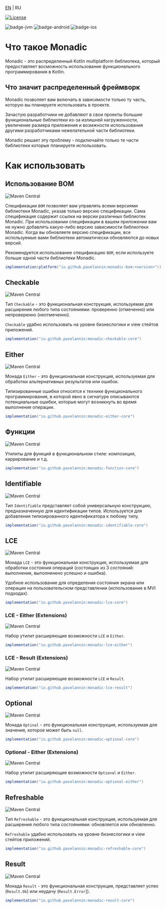[EN](README.md) | RU

[![License](https://img.shields.io/badge/License-Apache%202.0-blue.svg)](https://opensource.org/licenses/Apache-2.0)

![badge-jvm](http://img.shields.io/badge/platform-jvm-DB413D.svg?style=flat)
![badge-android](http://img.shields.io/badge/platform-android-6EDB8D.svg?style=flat)
![badge-ios](http://img.shields.io/badge/platform-ios-lightgray?style=flat)

# Что такое Monadic
Monadic - это распределенный Kotlin multiplatform библиотека, который предоставляет восможность использование 
функционального программирования в Kotlin.

## Что значит распределенный фреймворк
Monadic позволяет вам включать в зависимости только ту часть, которую вы планируете использовать в проекте.

Зачастую разработчики не добавляют в свои проекты большие функциональные библиотеки из-за излишней нагруженности, 
увеличение размера приложения и возмжности использования другими разработчиками нежелательной части библиотеки.

Monadic решает эту проблему - подключайте только те части библиотеки которые планируете использовать.

# Как использовать
## Использование BOM 
![Maven Central](https://img.shields.io/maven-central/v/io.github.pavelannin/monadic-bom?label=monadic-bom)

Спецификации `BOM` позволяет вам управлять всеми версиями библиотеки Monadic, указав только версию спецификации. 
Сама спецификация содержит ссылки на версии различных библиотек Monadic. При использовании спецификации в вашем приложении 
вам не нужно добавлять какую-либо версию зависимости библиотеки Monadic. Когда вы обновляете версию спецификации, 
все используемые вами библиотеки автоматически обновляются до новых версий.

Рекомендуется использование спецификацию `BOM`, если используете больше одной части библиотеки Monadic.

```gradle
implementation(platform("io.github.pavelannin:monadic-bom:<version>"))
```

## Checkable
![Maven Central](https://img.shields.io/maven-central/v/io.github.pavelannin/monadic-checkable-core?label=monadic-checkable-core)

Тип `Checkable` - это функциональная конструкция, используемая для расширения любого типа состояниями:
проверенно (отмеченно) или непроверенно (неотмеченно).

`Checkable` удабно использовать на уровне бизнеслогики и view стейтов приложений.

```gradle
implementation("io.github.pavelannin:monadic-checkable-core")
```

## Either
![Maven Central](https://img.shields.io/maven-central/v/io.github.pavelannin/monadic-either-core?label=monadic-either-core)

Монада `Either` - это функциональная конструкция, используемая для обработки альтернативных результатов или ошибок. 

Типизированные ошибки относятся к технике функционального программирования, в которой явно в сигнатуре описываются потенциальные ошибки, 
которые могут возникнуть во время выполнения операции.

```gradle
implementation("io.github.pavelannin:monadic-either-core")
```

## Функции
![Maven Central](https://img.shields.io/maven-central/v/io.github.pavelannin/monadic-function-core?label=monadic-function-core)

Утилиты для функций в функциональном стиле: композиция, каррирование и т.д.

```gradle
implementation("io.github.pavelannin:monadic-function-core")
```

## Identifiable
![Maven Central](https://img.shields.io/maven-central/v/io.github.pavelannin/monadic-identifiable-core?label=monadic-identifiable-core)

Тип `Identifiable` представляет собой универсальную конструкцию, предназначенную для идентификации типов. 
Используется для добавления типизированного идентификатора к любому типу.

```gradle
implementation("io.github.pavelannin:monadic-identifiable-core")
```

## LCE
![Maven Central](https://img.shields.io/maven-central/v/io.github.pavelannin/monadic-lce-core?label=monadic-lce-core)

Монада `LCE` - это функциональная конструкция, используемая для обработки состояния операций (состоящих из 3 состояний: выполнение,
выполненено успешно и ошибка).

Удобное использование для определения состояния экрана или операции на пользовательском представлении 
(использование в MVI подходах).

```gradle
implementation("io.github.pavelannin:monadic-lce-core")
```

### LCE - Either (Extensions)
![Maven Central](https://img.shields.io/maven-central/v/io.github.pavelannin/monadic-lce-either?label=monadic-lce-either)

Набор утилит расширяющие возможности `LCE` и `Either`.

```gradle
implementation("io.github.pavelannin:monadic-lce-either")
```

### LCE - Result (Extensions)
![Maven Central](https://img.shields.io/maven-central/v/io.github.pavelannin/monadic-lce-result?label=monadic-lce-result)

Набор утилит расширяющие возможности `LCE` и `Result`.

```gradle
implementation("io.github.pavelannin:monadic-lce-result")
```

## Optional
![Maven Central](https://img.shields.io/maven-central/v/io.github.pavelannin/monadic-optional-core?label=monadic-optional-core)

Монада `Optinal` - это функциональная конструкция, используемая для значения, которое может быть `null`.

```gradle
implementation("io.github.pavelannin:monadic-optional-core")
```

### Optional - Either (Extensions)
![Maven Central](https://img.shields.io/maven-central/v/io.github.pavelannin/monadic-optional-either?label=monadic-optional-either)

Набор утилит расширяющие возможности `Optional` и `Either`.

```gradle
implementation("io.github.pavelannin:monadic-optional-either")
```

## Refreshable
![Maven Central](https://img.shields.io/maven-central/v/io.github.pavelannin/monadic-refreshable-core?label=monadic-refreshable-core)

Тип `Refreshable` - это функциональная конструкция, используемая для расширения любого типа
состояниями: обновляется или обновленно.

`Refreshable` удабно использовать на уровне бизнеслогики и view стейтов приложений.

```gradle
implementation("io.github.pavelannin:monadic-refreshable-core")
```

## Result
![Maven Central](https://img.shields.io/maven-central/v/io.github.pavelannin/monadic-result-core?label=monadic-result-core)

Монада `Result` - это функциональная конструкция, представляет успех (`Result.Ok`) или неудачу (`Result.Error`]).

```gradle
implementation("io.github.pavelannin:monadic-result-core")
```
